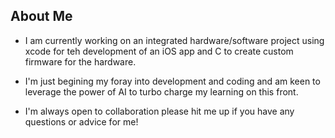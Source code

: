 ## About Me

* I am currently working on an integrated hardware/software project using xcode for teh development of an iOS app and C to create custom firmware for the hardware.

* I'm just begining my foray into development and coding and am keen to leverage the power of AI to turbo charge my learning on this front.

* I'm always open to collaboration please hit me up if you have any questions or advice for me!
